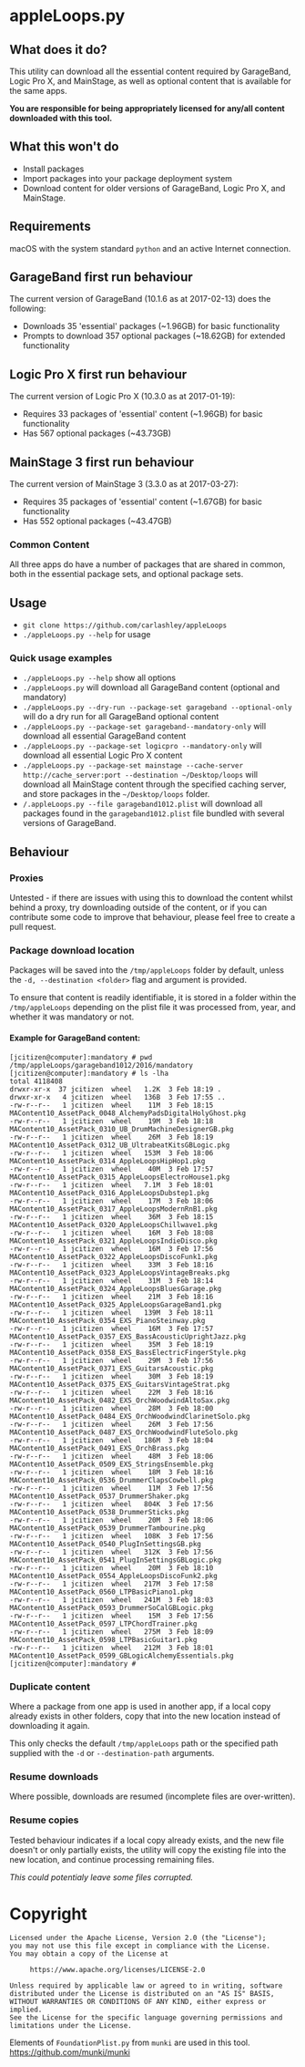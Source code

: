 # appleLoops.py

## What does it do?
This utility can download all the essential content required by GarageBand, Logic Pro X, and MainStage, as well as optional content that is available for the same apps.

**You are responsible for being appropriately licensed for any/all content downloaded with this tool.**

## What this won't do
* Install packages
* Import packages into your package deployment system
* Download content for older versions of GarageBand, Logic Pro X, and MainStage.

## Requirements
macOS with the system standard `python` and an active Internet connection.

## GarageBand first run behaviour
The current version of GarageBand (10.1.6 as at 2017-02-13) does the following:
- Downloads 35 'essential' packages (~1.96GB) for basic functionality
- Prompts to download 357 optional packages (~18.62GB) for extended functionality

## Logic Pro X first run behaviour
The current version of Logic Pro X (10.3.0 as at 2017-01-19):
- Requires 33 packages of 'essential' content (~1.96GB) for basic functionality
- Has 567 optional packages (~43.73GB)

## MainStage 3 first run behaviour
The current version of MainStage 3 (3.3.0 as at 2017-03-27):
- Requires 35 packages of 'essential' content (~1.67GB) for basic functionality
- Has 552 optional packages (~43.47GB)

### Common Content
All three apps do have a number of packages that are shared in common, both in the essential package sets, and optional package sets.

## Usage
* `git clone https://github.com/carlashley/appleLoops`
* `./appleLoops.py --help` for usage

### Quick usage examples
* `./appleLoops.py --help` show all options
* `./appleLoops.py` will download all GarageBand content (optional and mandatory)
* `./appleLoops.py --dry-run --package-set garageband --optional-only` will do a dry run for all GarageBand optional content
* `./appleLoops.py --package-set garageband--mandatory-only` will download all essential GarageBand content
* `./appleLoops.py --package-set logicpro --mandatory-only` will download all essential Logic Pro X content
* `./appleLoops.py --package-set mainstage --cache-server http://cache_server:port --destination ~/Desktop/loops` will download all MainStage content through the specified caching server, and store packages in the `~/Desktop/loops` folder.
* `/.appleLoops.py --file garageband1012.plist` will download all packages found in the `garageband1012.plist` file bundled with several versions of GarageBand.

## Behaviour

### Proxies
Untested - if there are issues with using this to download the content whilst behind a proxy, try downloading outside of the content, or if you can contribute some code to improve that behaviour, please feel free to create a pull request.

### Package download location
Packages will be saved into the `/tmp/appleLoops` folder by default, unless the `-d, --destination <folder>` flag and argument is provided.

To ensure that content is readily identifiable, it is stored in a folder within the `/tmp/appleLoops` depending on the plist file it was processed from, year, and whether it was mandatory or not.

#### Example for GarageBand content:
```
[jcitizen@computer]:mandatory # pwd
/tmp/appleLoops/garageband1012/2016/mandatory
[jcitizen@computer]:mandatory # ls -lha
total 4118408
drwxr-xr-x  37 jcitizen  wheel   1.2K  3 Feb 18:19 .
drwxr-xr-x   4 jcitizen  wheel   136B  3 Feb 17:55 ..
-rw-r--r--   1 jcitizen  wheel    11M  3 Feb 18:15 MAContent10_AssetPack_0048_AlchemyPadsDigitalHolyGhost.pkg
-rw-r--r--   1 jcitizen  wheel    19M  3 Feb 18:18 MAContent10_AssetPack_0310_UB_DrumMachineDesignerGB.pkg
-rw-r--r--   1 jcitizen  wheel    26M  3 Feb 18:19 MAContent10_AssetPack_0312_UB_UltrabeatKitsGBLogic.pkg
-rw-r--r--   1 jcitizen  wheel   153M  3 Feb 18:06 MAContent10_AssetPack_0314_AppleLoopsHipHop1.pkg
-rw-r--r--   1 jcitizen  wheel    40M  3 Feb 17:57 MAContent10_AssetPack_0315_AppleLoopsElectroHouse1.pkg
-rw-r--r--   1 jcitizen  wheel   7.1M  3 Feb 18:01 MAContent10_AssetPack_0316_AppleLoopsDubstep1.pkg
-rw-r--r--   1 jcitizen  wheel    17M  3 Feb 18:06 MAContent10_AssetPack_0317_AppleLoopsModernRnB1.pkg
-rw-r--r--   1 jcitizen  wheel    36M  3 Feb 18:15 MAContent10_AssetPack_0320_AppleLoopsChillwave1.pkg
-rw-r--r--   1 jcitizen  wheel    16M  3 Feb 18:08 MAContent10_AssetPack_0321_AppleLoopsIndieDisco.pkg
-rw-r--r--   1 jcitizen  wheel    16M  3 Feb 17:56 MAContent10_AssetPack_0322_AppleLoopsDiscoFunk1.pkg
-rw-r--r--   1 jcitizen  wheel    33M  3 Feb 18:16 MAContent10_AssetPack_0323_AppleLoopsVintageBreaks.pkg
-rw-r--r--   1 jcitizen  wheel    31M  3 Feb 18:14 MAContent10_AssetPack_0324_AppleLoopsBluesGarage.pkg
-rw-r--r--   1 jcitizen  wheel    21M  3 Feb 18:16 MAContent10_AssetPack_0325_AppleLoopsGarageBand1.pkg
-rw-r--r--   1 jcitizen  wheel   139M  3 Feb 18:11 MAContent10_AssetPack_0354_EXS_PianoSteinway.pkg
-rw-r--r--   1 jcitizen  wheel    16M  3 Feb 17:57 MAContent10_AssetPack_0357_EXS_BassAcousticUprightJazz.pkg
-rw-r--r--   1 jcitizen  wheel    35M  3 Feb 18:19 MAContent10_AssetPack_0358_EXS_BassElectricFingerStyle.pkg
-rw-r--r--   1 jcitizen  wheel    29M  3 Feb 17:56 MAContent10_AssetPack_0371_EXS_GuitarsAcoustic.pkg
-rw-r--r--   1 jcitizen  wheel    30M  3 Feb 18:19 MAContent10_AssetPack_0375_EXS_GuitarsVintageStrat.pkg
-rw-r--r--   1 jcitizen  wheel    22M  3 Feb 18:16 MAContent10_AssetPack_0482_EXS_OrchWoodwindAltoSax.pkg
-rw-r--r--   1 jcitizen  wheel    28M  3 Feb 18:00 MAContent10_AssetPack_0484_EXS_OrchWoodwindClarinetSolo.pkg
-rw-r--r--   1 jcitizen  wheel    26M  3 Feb 17:56 MAContent10_AssetPack_0487_EXS_OrchWoodwindFluteSolo.pkg
-rw-r--r--   1 jcitizen  wheel   186M  3 Feb 18:04 MAContent10_AssetPack_0491_EXS_OrchBrass.pkg
-rw-r--r--   1 jcitizen  wheel    48M  3 Feb 18:06 MAContent10_AssetPack_0509_EXS_StringsEnsemble.pkg
-rw-r--r--   1 jcitizen  wheel    18M  3 Feb 18:16 MAContent10_AssetPack_0536_DrummerClapsCowbell.pkg
-rw-r--r--   1 jcitizen  wheel    11M  3 Feb 17:56 MAContent10_AssetPack_0537_DrummerShaker.pkg
-rw-r--r--   1 jcitizen  wheel   804K  3 Feb 17:56 MAContent10_AssetPack_0538_DrummerSticks.pkg
-rw-r--r--   1 jcitizen  wheel    20M  3 Feb 18:06 MAContent10_AssetPack_0539_DrummerTambourine.pkg
-rw-r--r--   1 jcitizen  wheel   108K  3 Feb 17:56 MAContent10_AssetPack_0540_PlugInSettingsGB.pkg
-rw-r--r--   1 jcitizen  wheel   312K  3 Feb 17:56 MAContent10_AssetPack_0541_PlugInSettingsGBLogic.pkg
-rw-r--r--   1 jcitizen  wheel    20M  3 Feb 18:10 MAContent10_AssetPack_0554_AppleLoopsDiscoFunk2.pkg
-rw-r--r--   1 jcitizen  wheel   217M  3 Feb 17:58 MAContent10_AssetPack_0560_LTPBasicPiano1.pkg
-rw-r--r--   1 jcitizen  wheel   241M  3 Feb 18:03 MAContent10_AssetPack_0593_DrummerSoCalGBLogic.pkg
-rw-r--r--   1 jcitizen  wheel    15M  3 Feb 17:56 MAContent10_AssetPack_0597_LTPChordTrainer.pkg
-rw-r--r--   1 jcitizen  wheel   275M  3 Feb 18:09 MAContent10_AssetPack_0598_LTPBasicGuitar1.pkg
-rw-r--r--   1 jcitizen  wheel   212M  3 Feb 18:01 MAContent10_AssetPack_0599_GBLogicAlchemyEssentials.pkg
[jcitizen@computer]:mandatory #
```

### Duplicate content
Where a package from one app is used in another app, if a local copy already exists in other folders, copy that into the new location instead of downloading it again.

This only checks the default `/tmp/appleLoops` path or the specified path supplied with the `-d` or `--destination-path` arguments.

### Resume downloads
Where possible, downloads are resumed (incomplete files are over-written).

### Resume copies
Tested behaviour indicates if a local copy already exists, and the new file doesn't or only partially exists, the utility will copy the existing file into the new location, and continue processing remaining files.

_This could potentialy leave some files corrupted._

# Copyright
```
Licensed under the Apache License, Version 2.0 (the "License");
you may not use this file except in compliance with the License.
You may obtain a copy of the License at

     https://www.apache.org/licenses/LICENSE-2.0

Unless required by applicable law or agreed to in writing, software
distributed under the License is distributed on an "AS IS" BASIS,
WITHOUT WARRANTIES OR CONDITIONS OF ANY KIND, either express or implied.
See the License for the specific language governing permissions and
limitations under the License.
```

Elements of `FoundationPlist.py` from `munki` are used in this tool.
https://github.com/munki/munki

